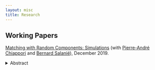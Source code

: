 ```yaml
---
layout: misc
title: Research
---
```


## Working Papers

[Matching with Random Components: Simulations](https://dlinh-n.github.io/f/wp/CNSdraftDec10final.pdf) (with [Pierre-André Chiappori](http://www.columbia.edu/~pc2167/) and [Bernard Salanié](http://bsalanie.com/)), December 2019.<details> <summary> Abstract </summary>
 
 Several recent papers have analyzed matching markets under the dual assumption of perfectly transferable utility and a separable joint surplus. Separability rules out any contribution to the joint surplus of a match of interactions between characteristics of partners that are unobserved by the analyst. Since it may be unrealistic in some settings, we explore the consequences of mistakenly imposing it. We find that the biases that result from this misspecification grow slowly with the magnitude of the contribution of the interaction terms. In particular, the estimated complementarities in the Choo and Siow (2006) model are remarkably robust to the inclusion of interaction terms.
 </details>
